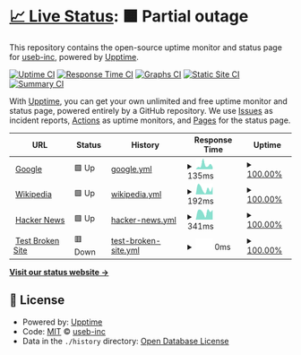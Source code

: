 # [📈 Live Status](https://useb-inc.github.io/useb-api-upptime): <!--live status--> **🟧 Partial outage**

This repository contains the open-source uptime monitor and status page for [useb-inc](https://useb-inc.github.io/useb-api-upptime), powered by [Upptime](https://github.com/upptime/upptime).

[![Uptime CI](https://github.com/useb-inc/useb-api-upptime/workflows/Uptime%20CI/badge.svg)](https://github.com/useb-inc/useb-api-upptime/actions?query=workflow%3A%22Uptime+CI%22)
[![Response Time CI](https://github.com/useb-inc/useb-api-upptime/workflows/Response%20Time%20CI/badge.svg)](https://github.com/useb-inc/useb-api-upptime/actions?query=workflow%3A%22Response+Time+CI%22)
[![Graphs CI](https://github.com/useb-inc/useb-api-upptime/workflows/Graphs%20CI/badge.svg)](https://github.com/useb-inc/useb-api-upptime/actions?query=workflow%3A%22Graphs+CI%22)
[![Static Site CI](https://github.com/useb-inc/useb-api-upptime/workflows/Static%20Site%20CI/badge.svg)](https://github.com/useb-inc/useb-api-upptime/actions?query=workflow%3A%22Static+Site+CI%22)
[![Summary CI](https://github.com/useb-inc/useb-api-upptime/workflows/Summary%20CI/badge.svg)](https://github.com/useb-inc/useb-api-upptime/actions?query=workflow%3A%22Summary+CI%22)

With [Upptime](https://upptime.js.org), you can get your own unlimited and free uptime monitor and status page, powered entirely by a GitHub repository. We use [Issues](https://github.com/useb-inc/useb-api-upptime/issues) as incident reports, [Actions](https://github.com/useb-inc/useb-api-upptime/actions) as uptime monitors, and [Pages](https://useb-inc.github.io/useb-api-upptime) for the status page.

<!--start: status pages-->
<!-- This summary is generated by Upptime (https://github.com/upptime/upptime) -->
<!-- Do not edit this manually, your changes will be overwritten -->
<!-- prettier-ignore -->
| URL | Status | History | Response Time | Uptime |
| --- | ------ | ------- | ------------- | ------ |
| <img alt="" src="https://icons.duckduckgo.com/ip3/www.google.com.ico" height="13"> [Google](https://www.google.com) | 🟩 Up | [google.yml](https://github.com/useb-inc/useB-api-upptime/commits/HEAD/history/google.yml) | <details><summary><img alt="Response time graph" src="./graphs/google/response-time-week.png" height="20"> 135ms</summary><br><a href="https://useb-inc.github.io/useB-api-upptime/history/google"><img alt="Response time 102" src="https://img.shields.io/endpoint?url=https%3A%2F%2Fraw.githubusercontent.com%2Fuseb-inc%2FuseB-api-upptime%2FHEAD%2Fapi%2Fgoogle%2Fresponse-time.json"></a><br><a href="https://useb-inc.github.io/useB-api-upptime/history/google"><img alt="24-hour response time 73" src="https://img.shields.io/endpoint?url=https%3A%2F%2Fraw.githubusercontent.com%2Fuseb-inc%2FuseB-api-upptime%2FHEAD%2Fapi%2Fgoogle%2Fresponse-time-day.json"></a><br><a href="https://useb-inc.github.io/useB-api-upptime/history/google"><img alt="7-day response time 135" src="https://img.shields.io/endpoint?url=https%3A%2F%2Fraw.githubusercontent.com%2Fuseb-inc%2FuseB-api-upptime%2FHEAD%2Fapi%2Fgoogle%2Fresponse-time-week.json"></a><br><a href="https://useb-inc.github.io/useB-api-upptime/history/google"><img alt="30-day response time 102" src="https://img.shields.io/endpoint?url=https%3A%2F%2Fraw.githubusercontent.com%2Fuseb-inc%2FuseB-api-upptime%2FHEAD%2Fapi%2Fgoogle%2Fresponse-time-month.json"></a><br><a href="https://useb-inc.github.io/useB-api-upptime/history/google"><img alt="1-year response time 102" src="https://img.shields.io/endpoint?url=https%3A%2F%2Fraw.githubusercontent.com%2Fuseb-inc%2FuseB-api-upptime%2FHEAD%2Fapi%2Fgoogle%2Fresponse-time-year.json"></a></details> | <details><summary><a href="https://useb-inc.github.io/useB-api-upptime/history/google">100.00%</a></summary><a href="https://useb-inc.github.io/useB-api-upptime/history/google"><img alt="All-time uptime 100.00%" src="https://img.shields.io/endpoint?url=https%3A%2F%2Fraw.githubusercontent.com%2Fuseb-inc%2FuseB-api-upptime%2FHEAD%2Fapi%2Fgoogle%2Fuptime.json"></a><br><a href="https://useb-inc.github.io/useB-api-upptime/history/google"><img alt="24-hour uptime 100.00%" src="https://img.shields.io/endpoint?url=https%3A%2F%2Fraw.githubusercontent.com%2Fuseb-inc%2FuseB-api-upptime%2FHEAD%2Fapi%2Fgoogle%2Fuptime-day.json"></a><br><a href="https://useb-inc.github.io/useB-api-upptime/history/google"><img alt="7-day uptime 100.00%" src="https://img.shields.io/endpoint?url=https%3A%2F%2Fraw.githubusercontent.com%2Fuseb-inc%2FuseB-api-upptime%2FHEAD%2Fapi%2Fgoogle%2Fuptime-week.json"></a><br><a href="https://useb-inc.github.io/useB-api-upptime/history/google"><img alt="30-day uptime 100.00%" src="https://img.shields.io/endpoint?url=https%3A%2F%2Fraw.githubusercontent.com%2Fuseb-inc%2FuseB-api-upptime%2FHEAD%2Fapi%2Fgoogle%2Fuptime-month.json"></a><br><a href="https://useb-inc.github.io/useB-api-upptime/history/google"><img alt="1-year uptime 100.00%" src="https://img.shields.io/endpoint?url=https%3A%2F%2Fraw.githubusercontent.com%2Fuseb-inc%2FuseB-api-upptime%2FHEAD%2Fapi%2Fgoogle%2Fuptime-year.json"></a></details>
| <img alt="" src="https://icons.duckduckgo.com/ip3/en.wikipedia.org.ico" height="13"> [Wikipedia](https://en.wikipedia.org) | 🟩 Up | [wikipedia.yml](https://github.com/useb-inc/useB-api-upptime/commits/HEAD/history/wikipedia.yml) | <details><summary><img alt="Response time graph" src="./graphs/wikipedia/response-time-week.png" height="20"> 192ms</summary><br><a href="https://useb-inc.github.io/useB-api-upptime/history/wikipedia"><img alt="Response time 191" src="https://img.shields.io/endpoint?url=https%3A%2F%2Fraw.githubusercontent.com%2Fuseb-inc%2FuseB-api-upptime%2FHEAD%2Fapi%2Fwikipedia%2Fresponse-time.json"></a><br><a href="https://useb-inc.github.io/useB-api-upptime/history/wikipedia"><img alt="24-hour response time 200" src="https://img.shields.io/endpoint?url=https%3A%2F%2Fraw.githubusercontent.com%2Fuseb-inc%2FuseB-api-upptime%2FHEAD%2Fapi%2Fwikipedia%2Fresponse-time-day.json"></a><br><a href="https://useb-inc.github.io/useB-api-upptime/history/wikipedia"><img alt="7-day response time 192" src="https://img.shields.io/endpoint?url=https%3A%2F%2Fraw.githubusercontent.com%2Fuseb-inc%2FuseB-api-upptime%2FHEAD%2Fapi%2Fwikipedia%2Fresponse-time-week.json"></a><br><a href="https://useb-inc.github.io/useB-api-upptime/history/wikipedia"><img alt="30-day response time 191" src="https://img.shields.io/endpoint?url=https%3A%2F%2Fraw.githubusercontent.com%2Fuseb-inc%2FuseB-api-upptime%2FHEAD%2Fapi%2Fwikipedia%2Fresponse-time-month.json"></a><br><a href="https://useb-inc.github.io/useB-api-upptime/history/wikipedia"><img alt="1-year response time 191" src="https://img.shields.io/endpoint?url=https%3A%2F%2Fraw.githubusercontent.com%2Fuseb-inc%2FuseB-api-upptime%2FHEAD%2Fapi%2Fwikipedia%2Fresponse-time-year.json"></a></details> | <details><summary><a href="https://useb-inc.github.io/useB-api-upptime/history/wikipedia">100.00%</a></summary><a href="https://useb-inc.github.io/useB-api-upptime/history/wikipedia"><img alt="All-time uptime 100.00%" src="https://img.shields.io/endpoint?url=https%3A%2F%2Fraw.githubusercontent.com%2Fuseb-inc%2FuseB-api-upptime%2FHEAD%2Fapi%2Fwikipedia%2Fuptime.json"></a><br><a href="https://useb-inc.github.io/useB-api-upptime/history/wikipedia"><img alt="24-hour uptime 100.00%" src="https://img.shields.io/endpoint?url=https%3A%2F%2Fraw.githubusercontent.com%2Fuseb-inc%2FuseB-api-upptime%2FHEAD%2Fapi%2Fwikipedia%2Fuptime-day.json"></a><br><a href="https://useb-inc.github.io/useB-api-upptime/history/wikipedia"><img alt="7-day uptime 100.00%" src="https://img.shields.io/endpoint?url=https%3A%2F%2Fraw.githubusercontent.com%2Fuseb-inc%2FuseB-api-upptime%2FHEAD%2Fapi%2Fwikipedia%2Fuptime-week.json"></a><br><a href="https://useb-inc.github.io/useB-api-upptime/history/wikipedia"><img alt="30-day uptime 100.00%" src="https://img.shields.io/endpoint?url=https%3A%2F%2Fraw.githubusercontent.com%2Fuseb-inc%2FuseB-api-upptime%2FHEAD%2Fapi%2Fwikipedia%2Fuptime-month.json"></a><br><a href="https://useb-inc.github.io/useB-api-upptime/history/wikipedia"><img alt="1-year uptime 100.00%" src="https://img.shields.io/endpoint?url=https%3A%2F%2Fraw.githubusercontent.com%2Fuseb-inc%2FuseB-api-upptime%2FHEAD%2Fapi%2Fwikipedia%2Fuptime-year.json"></a></details>
| <img alt="" src="https://icons.duckduckgo.com/ip3/news.ycombinator.com.ico" height="13"> [Hacker News](https://news.ycombinator.com) | 🟩 Up | [hacker-news.yml](https://github.com/useb-inc/useB-api-upptime/commits/HEAD/history/hacker-news.yml) | <details><summary><img alt="Response time graph" src="./graphs/hacker-news/response-time-week.png" height="20"> 341ms</summary><br><a href="https://useb-inc.github.io/useB-api-upptime/history/hacker-news"><img alt="Response time 296" src="https://img.shields.io/endpoint?url=https%3A%2F%2Fraw.githubusercontent.com%2Fuseb-inc%2FuseB-api-upptime%2FHEAD%2Fapi%2Fhacker-news%2Fresponse-time.json"></a><br><a href="https://useb-inc.github.io/useB-api-upptime/history/hacker-news"><img alt="24-hour response time 355" src="https://img.shields.io/endpoint?url=https%3A%2F%2Fraw.githubusercontent.com%2Fuseb-inc%2FuseB-api-upptime%2FHEAD%2Fapi%2Fhacker-news%2Fresponse-time-day.json"></a><br><a href="https://useb-inc.github.io/useB-api-upptime/history/hacker-news"><img alt="7-day response time 341" src="https://img.shields.io/endpoint?url=https%3A%2F%2Fraw.githubusercontent.com%2Fuseb-inc%2FuseB-api-upptime%2FHEAD%2Fapi%2Fhacker-news%2Fresponse-time-week.json"></a><br><a href="https://useb-inc.github.io/useB-api-upptime/history/hacker-news"><img alt="30-day response time 296" src="https://img.shields.io/endpoint?url=https%3A%2F%2Fraw.githubusercontent.com%2Fuseb-inc%2FuseB-api-upptime%2FHEAD%2Fapi%2Fhacker-news%2Fresponse-time-month.json"></a><br><a href="https://useb-inc.github.io/useB-api-upptime/history/hacker-news"><img alt="1-year response time 296" src="https://img.shields.io/endpoint?url=https%3A%2F%2Fraw.githubusercontent.com%2Fuseb-inc%2FuseB-api-upptime%2FHEAD%2Fapi%2Fhacker-news%2Fresponse-time-year.json"></a></details> | <details><summary><a href="https://useb-inc.github.io/useB-api-upptime/history/hacker-news">100.00%</a></summary><a href="https://useb-inc.github.io/useB-api-upptime/history/hacker-news"><img alt="All-time uptime 100.00%" src="https://img.shields.io/endpoint?url=https%3A%2F%2Fraw.githubusercontent.com%2Fuseb-inc%2FuseB-api-upptime%2FHEAD%2Fapi%2Fhacker-news%2Fuptime.json"></a><br><a href="https://useb-inc.github.io/useB-api-upptime/history/hacker-news"><img alt="24-hour uptime 100.00%" src="https://img.shields.io/endpoint?url=https%3A%2F%2Fraw.githubusercontent.com%2Fuseb-inc%2FuseB-api-upptime%2FHEAD%2Fapi%2Fhacker-news%2Fuptime-day.json"></a><br><a href="https://useb-inc.github.io/useB-api-upptime/history/hacker-news"><img alt="7-day uptime 100.00%" src="https://img.shields.io/endpoint?url=https%3A%2F%2Fraw.githubusercontent.com%2Fuseb-inc%2FuseB-api-upptime%2FHEAD%2Fapi%2Fhacker-news%2Fuptime-week.json"></a><br><a href="https://useb-inc.github.io/useB-api-upptime/history/hacker-news"><img alt="30-day uptime 99.98%" src="https://img.shields.io/endpoint?url=https%3A%2F%2Fraw.githubusercontent.com%2Fuseb-inc%2FuseB-api-upptime%2FHEAD%2Fapi%2Fhacker-news%2Fuptime-month.json"></a><br><a href="https://useb-inc.github.io/useB-api-upptime/history/hacker-news"><img alt="1-year uptime 100.00%" src="https://img.shields.io/endpoint?url=https%3A%2F%2Fraw.githubusercontent.com%2Fuseb-inc%2FuseB-api-upptime%2FHEAD%2Fapi%2Fhacker-news%2Fuptime-year.json"></a></details>
| <img alt="" src="https://icons.duckduckgo.com/ip3/thissitedoesnotexist.koj.co.ico" height="13"> [Test Broken Site](https://thissitedoesnotexist.koj.co) | 🟥 Down | [test-broken-site.yml](https://github.com/useb-inc/useB-api-upptime/commits/HEAD/history/test-broken-site.yml) | <details><summary><img alt="Response time graph" src="./graphs/test-broken-site/response-time-week.png" height="20"> 0ms</summary><br><a href="https://useb-inc.github.io/useB-api-upptime/history/test-broken-site"><img alt="Response time 0" src="https://img.shields.io/endpoint?url=https%3A%2F%2Fraw.githubusercontent.com%2Fuseb-inc%2FuseB-api-upptime%2FHEAD%2Fapi%2Ftest-broken-site%2Fresponse-time.json"></a><br><a href="https://useb-inc.github.io/useB-api-upptime/history/test-broken-site"><img alt="24-hour response time 0" src="https://img.shields.io/endpoint?url=https%3A%2F%2Fraw.githubusercontent.com%2Fuseb-inc%2FuseB-api-upptime%2FHEAD%2Fapi%2Ftest-broken-site%2Fresponse-time-day.json"></a><br><a href="https://useb-inc.github.io/useB-api-upptime/history/test-broken-site"><img alt="7-day response time 0" src="https://img.shields.io/endpoint?url=https%3A%2F%2Fraw.githubusercontent.com%2Fuseb-inc%2FuseB-api-upptime%2FHEAD%2Fapi%2Ftest-broken-site%2Fresponse-time-week.json"></a><br><a href="https://useb-inc.github.io/useB-api-upptime/history/test-broken-site"><img alt="30-day response time 0" src="https://img.shields.io/endpoint?url=https%3A%2F%2Fraw.githubusercontent.com%2Fuseb-inc%2FuseB-api-upptime%2FHEAD%2Fapi%2Ftest-broken-site%2Fresponse-time-month.json"></a><br><a href="https://useb-inc.github.io/useB-api-upptime/history/test-broken-site"><img alt="1-year response time 0" src="https://img.shields.io/endpoint?url=https%3A%2F%2Fraw.githubusercontent.com%2Fuseb-inc%2FuseB-api-upptime%2FHEAD%2Fapi%2Ftest-broken-site%2Fresponse-time-year.json"></a></details> | <details><summary><a href="https://useb-inc.github.io/useB-api-upptime/history/test-broken-site">100.00%</a></summary><a href="https://useb-inc.github.io/useB-api-upptime/history/test-broken-site"><img alt="All-time uptime 100.00%" src="https://img.shields.io/endpoint?url=https%3A%2F%2Fraw.githubusercontent.com%2Fuseb-inc%2FuseB-api-upptime%2FHEAD%2Fapi%2Ftest-broken-site%2Fuptime.json"></a><br><a href="https://useb-inc.github.io/useB-api-upptime/history/test-broken-site"><img alt="24-hour uptime 100.00%" src="https://img.shields.io/endpoint?url=https%3A%2F%2Fraw.githubusercontent.com%2Fuseb-inc%2FuseB-api-upptime%2FHEAD%2Fapi%2Ftest-broken-site%2Fuptime-day.json"></a><br><a href="https://useb-inc.github.io/useB-api-upptime/history/test-broken-site"><img alt="7-day uptime 100.00%" src="https://img.shields.io/endpoint?url=https%3A%2F%2Fraw.githubusercontent.com%2Fuseb-inc%2FuseB-api-upptime%2FHEAD%2Fapi%2Ftest-broken-site%2Fuptime-week.json"></a><br><a href="https://useb-inc.github.io/useB-api-upptime/history/test-broken-site"><img alt="30-day uptime 100.00%" src="https://img.shields.io/endpoint?url=https%3A%2F%2Fraw.githubusercontent.com%2Fuseb-inc%2FuseB-api-upptime%2FHEAD%2Fapi%2Ftest-broken-site%2Fuptime-month.json"></a><br><a href="https://useb-inc.github.io/useB-api-upptime/history/test-broken-site"><img alt="1-year uptime 100.00%" src="https://img.shields.io/endpoint?url=https%3A%2F%2Fraw.githubusercontent.com%2Fuseb-inc%2FuseB-api-upptime%2FHEAD%2Fapi%2Ftest-broken-site%2Fuptime-year.json"></a></details>

<!--end: status pages-->

[**Visit our status website →**](https://useb-inc.github.io/useb-api-upptime)

## 📄 License

- Powered by: [Upptime](https://github.com/upptime/upptime)
- Code: [MIT](./LICENSE) © [useb-inc](https://useb-inc.github.io/useb-api-upptime)
- Data in the `./history` directory: [Open Database License](https://opendatacommons.org/licenses/odbl/1-0/)
